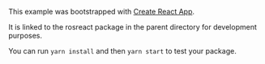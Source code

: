 This example was bootstrapped with [Create React App](https://github.com/facebook/create-react-app).

It is linked to the rosreact package in the parent directory for development purposes.

You can run `yarn install` and then `yarn start` to test your package.
